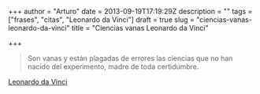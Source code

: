 +++
author = "Arturo"
date = 2013-09-19T17:19:29Z
description = ""
tags = ["frases", "citas", "Leonardo da Vinci"]
draft = true
slug = "ciencias-vanas-leonardo-da-vinci"
title = "Ciencias vanas Leonardo da Vinci"

+++

>Son vanas y están plagadas de errores las ciencias que no han nacido del experimento, madre de toda certidumbre.

[Leonardo da Vinci](https://es.wikipedia.org/wiki/Leonardo_da_Vinci)
